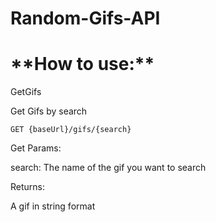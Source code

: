# Random-Gifs-API

<h1>**How to use:**</h1>

GetGifs

Get Gifs by search

```GET {baseUrl}/gifs/{search}```

Get Params:

search: The name of the gif you want to search

Returns:

A gif in string format
